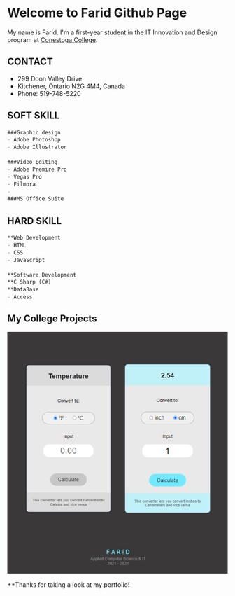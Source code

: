 # Welcome to Farid Github Page

My name is Farid. I'm a first-year student in the IT Innovation and Design program at [Conestoga College](https://www.conestogac.on.ca/).

## CONTACT
- 299 Doon Valley Drive
- Kitchener, Ontario N2G 4M4, Canada
- Phone: 519-748-5220


## SOFT SKILL
```markdown
###Graphic design
- Adobe Photoshop
- Adobe Illustrator

###Video Editing
- Adobe Premire Pro
- Vegas Pro
- Filmora
- 
###MS Office Suite

```


## HARD SKILL
```markdown
**Web Development
- HTML
- CSS
- JavaScript

**Software Development
**C Sharp (C#)
**DataBase
- Access

```

## My College Projects

![](images/01.png)


**Thanks for taking a look at my portfolio!
